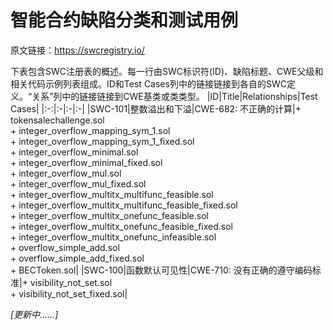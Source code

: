 # 智能合约缺陷分类和测试用例
原文链接：https://swcregistry.io/

下表包含SWC注册表的概述。每一行由SWC标识符(ID)、缺陷标题、CWE父级和相关代码示例列表组成。ID和Test Cases列中的链接链接到各自的SWC定义。“关系”列中的链接链接到CWE基类或类类型。
|ID|Title|Relationships|Test Cases|
|:-:|:-|:-|:-|
|SWC-101|整数溢出和下溢|CWE-682: 不正确的计算|+ tokensalechallenge.sol<br/>+ integer_overflow_mapping_sym_1.sol<br/>+ integer_overflow_mapping_sym_1_fixed.sol<br/>+ integer_overflow_minimal.sol<br/>+ integer_overflow_minimal_fixed.sol<br/>+ integer_overflow_mul.sol<br/>+ integer_overflow_mul_fixed.sol<br/>+ integer_overflow_multitx_multifunc_feasible.sol<br/>+ integer_overflow_multitx_multifunc_feasible_fixed.sol<br/>+ integer_overflow_multitx_onefunc_feasible.sol<br/>+ integer_overflow_multitx_onefunc_feasible_fixed.sol<br/>+ integer_overflow_multitx_onefunc_infeasible.sol<br/>+ overflow_simple_add.sol<br/>+ overflow_simple_add_fixed.sol<br/>+ BECToken.sol|
|SWC-100|函数默认可见性|CWE-710: 没有正确的遵守编码标准|+ visibility_not_set.sol<br/>+ visibility_not_set_fixed.sol|

*[更新中......]*
